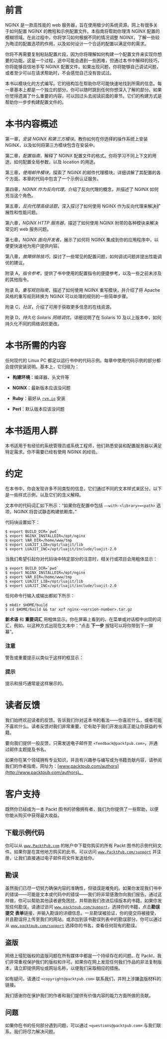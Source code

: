 # 前言

NGINX 是一款高性能的 web 服务器，旨在使用极少的系统资源。网上有很多关于如何配置 NGINX 的教程和示例配置文件。本指南将帮助你理清 NGINX 配置的模糊领域。在此过程中，你将学习如何根据不同的情况调整 NGINX，了解一些较为晦涩的配置选项的作用，以及如何设计一个合适的配置以满足你的需求。

你将不再需要复制粘贴配置片段，因为你将理解如何构建一个配置文件来实现你想要的功能。这是一个过程，途中可能会遇到一些困难，但通过本书中解释的技巧，你将能够自信地手写 NGINX 配置文件。如果出现问题，你将能够自己调试问题，或者至少可以在请求帮助时，不会感觉自己没有尝试过。

本书以模块化的方式编写。它的结构旨在帮助你尽可能快速地找到所需的信息。每一章基本上都是一个独立的部分。你可以随时跳到任何你想深入了解的部分。如果你觉得遗漏了什么重要的内容，可以回过头去阅读前面的章节。它们的构建方式是帮助你一步步构建配置文件的。

# 本书内容概述

第一章，*安装 NGINX 和第三方模块*，教你如何在你选择的操作系统上安装 NGINX，以及如何将第三方模块包含在安装中。

第二章，*配置指南*，解释了 NGINX 配置文件的格式。你将学习不同上下文的用途，如何配置全局参数，以及 location 的用途。

第三章，*使用邮件模块*，探索了 NGINX 的邮件代理模块，详细讲解了其配置的各个方面。本章的代码中包含了一个示例认证服务。

第四章，*NGINX 作为反向代理*，介绍了反向代理的概念，并描述了 NGINX 如何充当这个角色。

第五章，*反向代理高级话题*，深入探讨了如何使用 NGINX 作为反向代理来解决扩展性和性能问题。

第六章，*NGINX HTTP 服务器*，描述了如何使用 NGINX 附带的各种模块来解决常见的 web 服务问题。

第七章，*NGINX 面向开发者*，展示了如何将 NGINX 集成到你的应用程序中，以便更快速地为用户提供内容。

第八章，*故障排除技巧*，探讨了一些常见的配置问题，如何调试问题并提出性能调优的建议。

附录 A，*指令参考*，提供了书中使用的配置指令的便捷参考，以及一些之前未涉及的其他指令。

附录 B，*重写规则指南*，描述了如何使用 NGINX 重写模块，并介绍了将 Apache 风格的重写规则转换为 NGINX 可以处理的规则的一些简单步骤。

附录 C，*社区*，介绍了可用于获取更多信息的在线资源。

附录 D，*持久化 Solaris 网络调优*，详细说明了在 Solaris 10 及以上版本中，如何持久化不同的网络调优更改。

# 本书所需的内容

任何现代的 Linux PC 都足以运行书中的代码示例。每章中使用代码示例的部分都会提供安装说明。基本上，它归结为：

+   **构建环境**：编译器、头文件等

+   **NGINX**：最新版本应该没问题

+   **Ruby**：最好从 [`rvm.io`](https://rvm.io) 安装

+   **Perl**：默认版本应该没问题

# 本书适用人群

本书适用于有经验的系统管理员或系统工程师，他们熟悉安装和配置服务器以满足特定需求。你不需要已经有使用 NGINX 的经验。

# 约定

在本书中，你会发现许多不同类型的信息，它们通过不同的文本样式来区分。以下是一些样式示例，以及它们的含义解释。

文本中的代码词汇如下所示：“如果你在配置中包括 `––with-<library>=<path>` 选项，NGINX 将尝试静态构建依赖库。”

代码块设置如下：

```
$ export BUILD_DIR=`pwd`
$ export NGINX_INSTALLDIR=/opt/nginx
$ export VAR_DIR=/home/www/tmp
$ export LUAJIT_LIB=/opt/luajit/lib
$ export LUAJIT_INC=/opt/luajit/include/luajit-2.0
```

当我们希望引起你对代码块中特定部分的注意时，相关行或项目会用粗体显示：

```
$ export BUILD_DIR=`pwd`
$ export NGINX_INSTALLDIR=/opt/nginx
$ export VAR_DIR=/home/www/tmp
$ export LUAJIT_LIB=/opt/luajit/lib
$ export LUAJIT_INC=/opt/luajit/include/luajit-2.0
```

任何命令行输入或输出都如下所示：

```
$ mkdir $HOME/build
$ cd $HOME/build && tar xzf nginx-<version-number>.tar.gz

```

**新术语** 和 **重要词汇** 用粗体显示。你在屏幕上看到的、在菜单或对话框中出现的词汇，例如，以这种方式出现在文本中：“点击 **下一步** 按钮可以将你带到下一屏幕”。

### 注意

警告或重要提示以类似于这样的框显示：

### 提示

提示和技巧通常是这样展示的。

# 读者反馈

我们始终欢迎读者的反馈。告诉我们你对这本书的看法——你喜欢什么，或者可能不喜欢什么。读者反馈对我们非常重要，它有助于我们开发出真正能让你获益的书籍。

要向我们提供一般反馈，只需发送电子邮件至 `<feedback@packtpub.com>`，并通过邮件主题提及书名。

如果你在某个领域拥有专业知识，并且有兴趣参与编写或为书籍贡献内容，请参阅我们的作者指南，网址为：[www.packtpub.com/authors](http://www.packtpub.com/authors)。

# 客户支持

既然你已经成为一本 Packt 图书的骄傲拥有者，我们为你提供了一些帮助，以便你能从购买中获得最大收益。

## 下载示例代码

你可以从 [`www.PacktPub.com`](http://www.PacktPub.com) 的帐户中下载你购买的所有 Packt 图书的示例代码文件。如果你是在其他地方购买的此书，可以访问 [`www.PacktPub.com/support`](http://www.PacktPub.com/support) 并注册，让我们直接通过电子邮件将文件发送给你。

## 勘误

虽然我们已尽一切努力确保内容的准确性，但错误是难免的。如果你发现我们书中的错误——可能是文本或代码中的错误——我们将非常感激你向我们报告。通过这样做，你可以帮助其他读者避免困扰，并帮助我们改进后续版本的书籍。如果你发现任何勘误，请通过访问 [`www.packtpub.com/support`](http://www.packtpub.com/support)，选择你的书籍，点击**勘误** **提交** **表单**链接，并输入勘误的详细信息。一旦勘误被验证，你的提交将被接受，并且勘误将上传至我们的网站，或添加到该书勘误列表中的勘误部分。你可以通过从 [`www.packtpub.com/support`](http://www.packtpub.com/support) 选择你的书名，查看任何现有的勘误。

## 盗版

网络上侵犯版权的盗版问题在所有媒体中都是一个持续存在的问题。在 Packt，我们非常重视保护我们的版权和许可。如果你在网上发现任何我们作品的非法复制版本，请立即提供网址或网站名称，以便我们采取相应的措施。

如有疑问，请通过 `<copyright@packtpub.com>` 联系我们，并附上涉嫌盗版材料的链接。

我们感谢你在保护我们的作者和我们提供有价值内容的能力方面所做的贡献。

## 问题

如果你在书的任何部分遇到问题，可以通过 `<questions@packtpub.com>` 与我们联系，我们将尽力解决问题。
